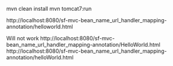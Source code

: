 mvn clean install
mvn tomcat7:run

http://localhost:8080/sf-mvc-bean_name_url_handler_mapping-annotation/helloworld.html

Will not work
http://localhost:8080/sf-mvc-bean_name_url_handler_mapping-annotation/HelloWorld.html
http://localhost:8080/sf-mvc-bean_name_url_handler_mapping-annotation/helloWorld.html

